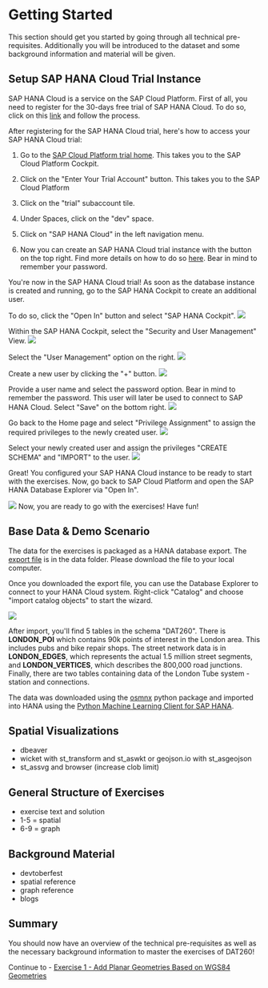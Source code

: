 # Getting Started

This section should get you started by going through all technical pre-requisites. Additionally you will be introduced to the dataset and some background information and material will be given.

## Setup SAP HANA Cloud Trial Instance <a name="subex1"></a>

SAP HANA Cloud is a service on the SAP Cloud Platform.
First of all, you need to register for the 30-days free trial of SAP HANA Cloud.
To do so, click on this [link](https://www.sap.com/registration/trial.9a2d77fd-9c7a-48d7-b618-5b83ba9d0445.html) and follow the process.

After registering for the SAP HANA Cloud trial, here's how to access your SAP HANA Cloud trial:

  1. Go to the [SAP Cloud Platform trial home](https://account.hanatrial.ondemand.com/register). This takes you to the SAP Cloud Platform Cockpit.

  2. Click on the "Enter Your Trial Account" button. This takes you to the SAP Cloud Platform 

  3. Click on the "trial" subaccount tile.

  4. Under Spaces, click on the "dev" space.

  5. Click on "SAP HANA Cloud" in the left navigation menu. 
  
  6. Now you can create an SAP HANA Cloud trial instance with the button on the top right. Find more details on how to do so [here](https://help.sap.com/viewer/db19c7071e5f4101837e23f06e576495/2020_03_QRC/en-US/784a1dbb421a4da29fb1e3bdf5f198ec.html). Bear in mind to remember your password.

You're now in the SAP HANA Cloud trial! 
As soon as the database instance is created and running, go to the SAP HANA Cockpit to create an additional user.

To do so, click the "Open In" button and select "SAP HANA Cockpit".
![](images/HANA_Cockpit.png)

Within the SAP HANA Cockpit, select the "Security and User Management" View.
![](images/select_view_cockpit.png)

Select the "User Management" option on the right.
![](images/user_management.png)

Create a new user by clicking the "+" button.
![](images/create_user.png)

Provide a user name and select the password option. Bear in mind to remember the password.
This user will later be used to connect to SAP HANA Cloud.
Select "Save" on the bottom right.
![](images/user_dialog.png)

Go back to the Home page and select "Privilege Assignment" to assign the required privileges to the newly created user.
![](images/privileges_mgmt.png)

Select your newly created user and assign the privileges "CREATE SCHEMA" and "IMPORT" to the user.
![](images/privilege_assignment.png)

Great! You configured your SAP HANA Cloud instance to be ready to start with the exercises.
Now, go back to SAP Cloud Platform and open the SAP HANA Database Explorer via "Open In".

![](images/Database_Explorer.png)
Now, you are ready to go with the exercises! Have fun!

## Base Data & Demo Scenario <a name="subex2"></a>
The data for the exercises is packaged as a HANA database export. The [export file](../data/DAT260.tar.gz) is in the data folder. Please download the file to your local computer.

Once you downloaded the export file, you can use the Database Explorer to connect to your HANA Cloud system. Right-click "Catalog" and choose "import catalog objects" to start the wizard.

![](images/import_catalog_objects.png)

After import, you'll find 5 tables in the schema "DAT260". There is **LONDON_POI** which contains 90k points of interest in the London area. This includes pubs and bike repair shops. The street network data is in **LONDON_EDGES**, which represents the actual 1.5 million street segments, and **LONDON_VERTICES**, which describes the 800,000 road junctions. Finally, there are two tables containing data of the London Tube system - station and connections.

The data was downloaded using the [osmnx](https://github.com/gboeing/osmnx) python package and imported into HANA using the [Python Machine Learning Client for SAP HANA](https://pypi.org/project/hana-ml/).

## Spatial Visualizations <a name="subex3"></a>
- dbeaver
- wicket with st_transform and st_aswkt or geojson.io with st_asgeojson
- st_assvg and browser (increase clob limit)

## General Structure of Exercises <a name="subex4"></a>
- exercise text and solution
- 1-5 = spatial
- 6-9 = graph

## Background Material <a name="subex5"></a>
- devtoberfest
- spatial reference
- graph reference
- blogs

## Summary
You should now have an overview of the technical pre-requisites as well as the necessary background information to master the exercises of DAT260!

Continue to - [Exercise 1 - Add Planar Geometries Based on WGS84 Geometries](../ex1/README.md)
